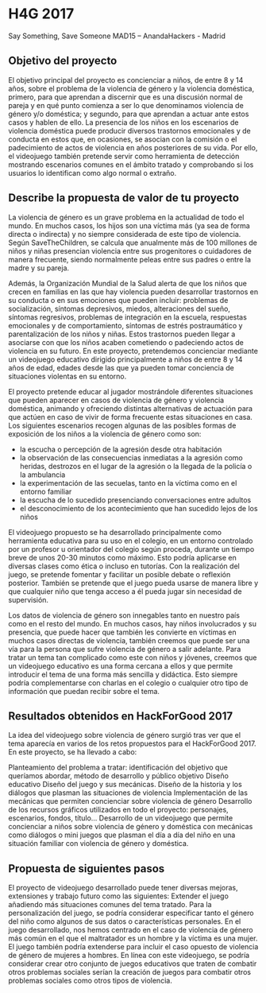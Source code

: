 # H4G 2017
Say Something, Save Someone
MAD15 – AnandaHackers - Madrid

## Objetivo del proyecto
El objetivo principal del proyecto es concienciar a niños, de entre 8 y 14 años, sobre el problema de la violencia de género y la violencia doméstica, primero, para que aprendan a discernir que es una discusión normal de pareja y en qué punto comienza a ser lo que denominamos violencia de género y/o doméstica; y segundo, para que aprendan a actuar ante estos casos y hablen de ello. La presencia de los niños en los escenarios de violencia doméstica puede producir diversos trastornos emocionales y de conducta en estos que, en ocasiones, se asocian con la comisión o el padecimiento de actos de violencia en años posteriores de su vida. Por ello, el videojuego también pretende servir como herramienta de detección mostrando escenarios comunes en el ámbito tratado y comprobando si los usuarios lo identifican como algo normal o extraño.

## Describe la propuesta de valor de tu proyecto

La violencia de género es un grave problema en la actualidad de todo el mundo. En muchos casos, los hijos son una víctima más (ya sea de forma directa o indirecta) y no siempre considerada de este tipo de violencia. Según SaveTheChildren, se calcula que anualmente más de 100 millones de niños y niñas presencian violencia entre sus progenitores o cuidadores de manera frecuente, siendo normalmente peleas entre sus padres o entre la madre y su pareja.

Además, la Organización Mundial de la Salud alerta de que los niños que crecen en familias en las que hay violencia pueden desarrollar trastornos en su conducta o en sus emociones que pueden incluir: problemas de socialización, síntomas depresivos, miedos, alteraciones del sueño, síntomas regresivos, problemas de integración en la escuela, respuestas emocionales y de comportamiento, síntomas de estrés postraumático y parentalización de los niños y niñas. Estos trastornos pueden llegar a asociarse con que los niños acaben cometiendo o padeciendo actos de violencia en su futuro.
En este proyecto, pretendemos concienciar mediante un videojuego educativo dirigido principalmente a niños de entre 8 y 14 años de edad, edades desde las que ya pueden tomar conciencia de situaciones violentas en su entorno.

El proyecto pretende educar al jugador mostrándole diferentes situaciones que pueden aparecer en casos de violencia de género y violencia doméstica, animando y ofreciendo distintas alternativas de actuación para que actúen en caso de vivir de forma frecuente estas situaciones en casa. Los siguientes escenarios recogen algunas de las posibles formas de exposición de los niños a la violencia de género como son: 

* la escucha o percepción de la agresión desde otra habitación
* la observación de las consecuencias inmediatas a la agresión como heridas, destrozos en el lugar de la agresión o la llegada de la policía o la ambulancia
* la experimentación de las secuelas, tanto en la víctima como en el entorno familiar
* la escucha de lo sucedido presenciando conversaciones entre adultos
* el desconocimiento de los acontecimiento que han sucedido lejos de los niños

El videojuego propuesto se ha desarrollado principalmente como herramienta educativa para su uso en el colegio, en un entorno controlado por un profesor u orientador del colegio según proceda, durante un tiempo breve de unos 20-30 minutos como máximo. Esto podría aplicarse en diversas clases como ética o incluso en tutorías. Con la realización del juego, se pretende fomentar y facilitar un posible debate o reflexión posterior. También se pretende que el juego pueda usarse de manera libre y que cualquier niño que tenga acceso a él pueda jugar sin necesidad de supervisión.

Los datos de violencia de género son innegables tanto en nuestro país como en el resto del mundo. En muchos casos, hay niños involucrados y su presencia, que puede hacer que también les convierte en víctimas en muchos casos directas de violencia, también creemos que puede ser una vía para la persona que sufre violencia de género a salir adelante. Para tratar un tema tan complicado como este con niños y jóvenes, creemos que un videojuego educativo es una forma cercana a ellos y que permite introducir el tema de una forma más sencilla y didáctica. Esto siempre podría complementarse con charlas en el colegio o cualquier otro tipo de información que puedan recibir sobre el tema. 

## Resultados obtenidos en HackForGood 2017

La idea del videojuego sobre violencia de género surgió tras ver que el tema aparecía en varios de los retos propuestos para el HackForGood 2017. En este proyecto, se ha llevado a cabo: 

Planteamiento del problema a tratar: identificación del objetivo que queríamos abordar, método de desarrollo y público objetivo
Diseño educativo
Diseño del juego y sus mecánicas.
Diseño de la historia y los diálogos que plasman las situaciones de violencia
Implementación de las mecánicas que permiten concienciar sobre violencia de género
Desarrollo de los recursos gráficos utilizados en todo el proyecto: personajes, escenarios, fondos, título…
Desarrollo de un videojuego que permite concienciar a niños sobre violencia de género y doméstica con mecánicas como diálogos o mini juegos que plasman el día a día del niño en una situación familiar con violencia de género y doméstica.

## Propuesta de siguientes pasos

El proyecto de videojuego desarrollado puede tener diversas mejoras, extensiones y trabajo futuro como las siguientes:
Extender el juego añadiendo más situaciones comunes del tema tratado. 
Para la personalización del juego, se podría considerar especificar tanto el género del niño como algunos de sus datos o características personales.
En el juego desarrollado, nos hemos centrado en el caso de violencia de género más común en el que el maltratador es un hombre y la víctima es una mujer. El juego también podría extenderse para incluir el caso opuesto de violencia de género de mujeres a hombres.
En línea con este videojuego, se podría considerar crear otro conjunto de juegos educativos que traten de combatir otros problemas sociales serían la creación de juegos para combatir otros problemas sociales como otros tipos de violencia.

